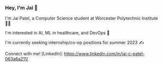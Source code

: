 ### Hey, I'm Jai 👋
I'm Jai Patel, a Computer Science student at Worcester Polytechnic Institute :man_technologist:

I'm interested in AI, ML in healthcare, and DevOps :crystal_ball:

I'm currently seeking internship/co-op positions for summer 2023 :writing_hand:

Connect with me! [LinkedIn]: https://www.linkedin.com/in/jai-c-patel-063a6a211/
